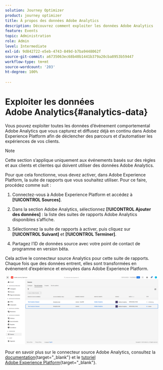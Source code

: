 ```yaml
---
solution: Journey Optimizer
product: journey optimizer
title: À propos des données Adobe Analytics
description: Découvrez comment exploiter les données Adobe Analytics
feature: Events
topic: Administration
role: Admin
level: Intermediate
exl-id: 9d842722-e5eb-4743-849d-b7ba9448062f
source-git-commit: a6735063ec68b40b1441b379a20cba8953b59447
workflow-type: tm+mt
source-wordcount: '203'
ht-degree: 100%

---
```


# Exploiter les données Adobe Analytics{#analytics-data}

Vous pouvez exploiter toutes les données d’événement comportemental Adobe Analytics que vous capturez et diffusez déjà en continu dans Adobe Experience Platform afin de déclencher des parcours et d’automatiser les expériences de vos clients.

>[!NOTE]
>
>Cette section s’applique uniquement aux événements basés sur des règles et aux clients et clientes qui doivent utiliser des données Adobe Analytics.

Pour que cela fonctionne, vous devez activer, dans Adobe Experience Platform, la suite de rapports que vous souhaitez utiliser. Pour ce faire, procédez comme suit :

1. Connectez-vous à Adobe Experience Platform et accédez à **[!UICONTROL Sources]**.
1. Dans la section Adobe Analytics, sélectionnez **[!UICONTROL Ajouter des données]** : la liste des suites de rapports Adobe Analytics disponibles s’affiche.

1. Sélectionnez la suite de rapports à activer, puis cliquez sur **[!UICONTROL Suivant]** et **[!UICONTROL Terminer]**.

1. Partagez l’ID de données source avec votre point de contact de programme en version bêta.

Cela active le connecteur source Analytics pour cette suite de rapports. Chaque fois que des données entrent, elles sont transformées en événement d’expérience et envoyées dans Adobe Experience Platform.

![](assets/jo-event9.png)

Pour en savoir plus sur le connecteur source Adobe Analytics, consultez la [documentation](https://experienceleague.adobe.com/docs/experience-platform/sources/connectors/adobe-applications/analytics.html?lang=fr){target=&quot;_blank&quot;} et le [tutoriel Adobe Experience Platform](https://experienceleague.adobe.com/docs/experience-platform/sources/ui-tutorials/create/adobe-applications/analytics.html?lang=fr){target=&quot;_blank&quot;}.

